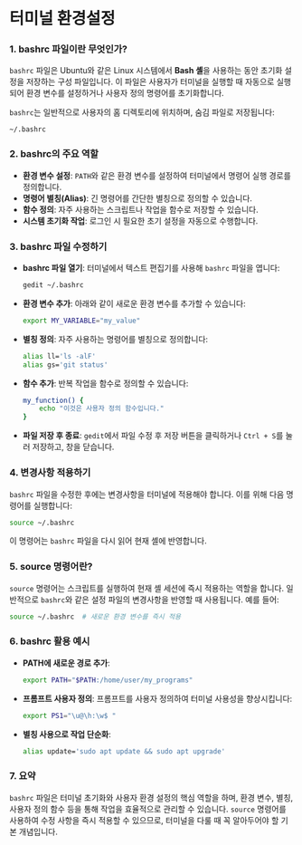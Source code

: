 # 터미널 환경설정

### 1. bashrc 파일이란 무엇인가?

`bashrc` 파일은 Ubuntu와 같은 Linux 시스템에서 **Bash 셸**을 사용하는 동안 초기화 설정을 저장하는 구성 파일입니다. 이 파일은 사용자가 터미널을 실행할 때 자동으로 실행되어 환경 변수를 설정하거나 사용자 정의 명령어를 초기화합니다.

`bashrc`는 일반적으로 사용자의 홈 디렉토리에 위치하며, 숨김 파일로 저장됩니다:

```
~/.bashrc
```

&#x20;&#x20;

### 2. bashrc의 주요 역할

* **환경 변수 설정**: `PATH`와 같은 환경 변수를 설정하여 터미널에서 명령어 실행 경로를 정의합니다.
* **명령어 별칭(Alias)**: 긴 명령어를 간단한 별칭으로 정의할 수 있습니다.
* **함수 정의**: 자주 사용하는 스크립트나 작업을 함수로 저장할 수 있습니다.
* **시스템 초기화 작업**: 로그인 시 필요한 초기 설정을 자동으로 수행합니다.

&#x20;&#x20;

### 3. bashrc 파일 수정하기

*   **bashrc 파일 열기**: 터미널에서 텍스트 편집기를 사용해 `bashrc` 파일을 엽니다:

    ```bash
    gedit ~/.bashrc
    ```
*   **환경 변수 추가**: 아래와 같이 새로운 환경 변수를 추가할 수 있습니다:

    ```bash
    export MY_VARIABLE="my_value"
    ```
*   **별칭 정의**: 자주 사용하는 명령어를 별칭으로 정의합니다:

    ```bash
    alias ll='ls -alF'
    alias gs='git status'
    ```
*   **함수 추가**: 반복 작업을 함수로 정의할 수 있습니다:

    ```bash
    my_function() {
        echo "이것은 사용자 정의 함수입니다."
    }
    ```
* **파일 저장 후 종료**: `gedit`에서 파일 수정 후 저장 버튼을 클릭하거나 `Ctrl + S`를 눌러 저장하고, 창을 닫습니다.

&#x20;&#x20;

### 4. 변경사항 적용하기

`bashrc` 파일을 수정한 후에는 변경사항을 터미널에 적용해야 합니다. 이를 위해 다음 명령어를 실행합니다:

```bash
source ~/.bashrc
```

이 명령어는 `bashrc` 파일을 다시 읽어 현재 셸에 반영합니다.

&#x20;&#x20;

### 5. source 명령어란?

`source` 명령어는 스크립트를 실행하여 현재 셸 세션에 즉시 적용하는 역할을 합니다. 일반적으로 `bashrc`와 같은 설정 파일의 변경사항을 반영할 때 사용됩니다. 예를 들어:

```bash
source ~/.bashrc  # 새로운 환경 변수를 즉시 적용
```

&#x20;&#x20;

### 6. bashrc 활용 예시

*   **PATH에 새로운 경로 추가**:

    ```bash
    export PATH="$PATH:/home/user/my_programs"
    ```
*   **프롬프트 사용자 정의**: 프롬프트를 사용자 정의하여 터미널 사용성을 향상시킵니다:

    ```bash
    export PS1="\u@\h:\w$ "
    ```
*   **별칭 사용으로 작업 단순화**:

    ```bash
    alias update='sudo apt update && sudo apt upgrade'
    ```

&#x20;&#x20;

### 7. 요약

`bashrc` 파일은 터미널 초기화와 사용자 환경 설정의 핵심 역할을 하며, 환경 변수, 별칭, 사용자 정의 함수 등을 통해 작업을 효율적으로 관리할 수 있습니다. `source` 명령어를 사용하여 수정 사항을 즉시 적용할 수 있으므로, 터미널을 다룰 때 꼭 알아두어야 할 기본 개념입니다.
